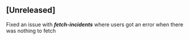 ## [Unreleased]
Fixed an issue with ***fetch-incidents*** where users got an error when there was nothing to fetch
